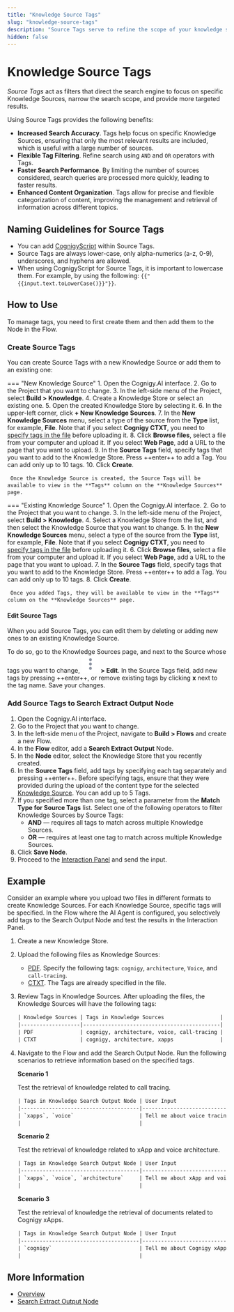 ```yaml
---
title: "Knowledge Source Tags"
slug: "knowledge-source-tags"
description: "Source Tags serve to refine the scope of your knowledge search, allowing you to include only the most pertinent sections of the knowledge base and, as a result, improve the accuracy of search outputs."
hidden: false
---
```


# Knowledge Source Tags

_Source Tags_ act as filters that direct the search engine to focus on specific Knowledge Sources, narrow the search scope, and provide more targeted results.

Using Source Tags provides the following benefits:

- **Increased Search Accuracy**. Tags help focus on specific Knowledge Sources, ensuring that only the most relevant results are included, which is useful with a large number of sources.
- **Flexible Tag Filtering**. Refine search using `AND` and `OR` operators with Tags.
- **Faster Search Performance**. By limiting the number of sources considered, search queries are processed more quickly, leading to faster results.
- **Enhanced Content Organization**. Tags allow for precise and flexible categorization of content, improving the management and retrieval of information across different topics.

## Naming Guidelines for Source Tags

- You can add [CognigyScript](../../build/cognigy-script.md) within Source Tags.
- Source Tags are always lower-case, only alpha-numerics (a-z, 0-9), underscores, and hyphens are allowed.
- When using CognigyScript for Source Tags, it is important to lowercase them. For example, by using the following: `{{"{{input.text.toLowerCase()}}"}}`.

## How to Use 

To manage tags, you need to first create them and then add them to the Node in the Flow.

### Create Source Tags

You can create Source Tags with a new Knowledge Source or add them to an existing one:

=== "New Knowledge Source"
     1. Open the Cognigy.AI interface.
     2. Go to the Project that you want to change.
     3. In the left-side menu of the Project, select **Build > Knowledge**.
     4. Create a Knowledge Store or select an existing one.
     5. Open the created Knowledge Store by selecting it.
     6. In the upper-left corner, click **+ New Knowledge Sources**.
     7. In the **New Knowledge Sources** menu, select a type of the source from the **Type** list, for example, **File**. Note that if you select **Cognigy CTXT**, you need to [specify tags in the file](ctxt.md) before uploading it.
     8. Click **Browse files**, select a file from your computer and upload it. If you select **Web Page**, add a URL to the page that you want to upload.
     9. In the **Source Tags** field, specify tags that you want to add to the Knowledge Store. Press ++enter++ to add a Tag. You can add only up to 10 tags.
     10. Click **Create**.
  
     Once the Knowledge Source is created, the Source Tags will be available to view in the **Tags** column on the **Knowledge Sources** page.

=== "Existing Knowledge Source"
     1. Open the Cognigy.AI interface.
     2. Go to the Project that you want to change.
     3. In the left-side menu of the Project, select **Build > Knowledge**.
     4. Select a Knowledge Store from the list, and then select the Knowledge Source that you want to change.
     5. In the **New Knowledge Sources** menu, select a type of the source from the **Type** list, for example, **File**. Note that if you select **Cognigy CTXT**, you need to [specify tags in the file](ctxt.md) before uploading it.
     6. Click **Browse files**, select a file from your computer and upload it. If you select **Web Page**, add a URL to the page that you want to upload.
     7. In the **Source Tags** field, specify tags that you want to add to the Knowledge Store. Press ++enter++ to add a Tag. You can add only up to 10 tags.
     8. Click **Create**.
    
     Once you added Tags, they will be available to view in the **Tags** column on the **Knowledge Sources** page.

#### Edit Source Tags

When you add Source Tags, you can edit them by deleting or adding new ones to an existing Knowledge Source.

To do so, go to the Knowledge Sources page, and next to the Source whose tags you want to change, ![vertical-ellipsis](../../../_assets/icons/vertical-ellipsis.svg) **> Edit**.
In the Source Tags field, add new tags by pressing ++enter++,
or remove existing tags by clicking **x** next to the tag name.
Save your changes.

### Add Source Tags to Search Extract Output Node

1. Open the Cognigy.AI interface.
2. Go to the Project that you want to change.
3. In the left-side menu of the Project, navigate to **Build > Flows** and create a new Flow. 
4. In the **Flow** editor, add a **Search Extract Output** Node. 
5. In the **Node** editor, select the Knowledge Store that you recently created. 
6. In the **Source Tags** field, add tags by specifying each tag separately and pressing ++enter++. Before specifying tags, ensure that they were provided during the upload of the content type for the selected [Knowledge Source](#add-source-tags-to-knowledge-source). You can add up to 5 Tags. 
7. If you specified more than one tag, select a parameter from the **Match Type for Source Tags** list. Select one of the following operators to filter Knowledge Sources by Source Tags:
    - **AND** — requires all tags to match across multiple Knowledge Sources.
    - **OR** — requires at least one tag to match across multiple Knowledge Sources.
8. Click **Save Node**.
9. Proceed to the [Interaction Panel](../../test/interaction-panel/overview.md) and send the input.

## Example

Consider an example where you upload two files in different formats to create Knowledge Sources. For each Knowledge Source, specific tags will be specified. In the Flow where the AI Agent is configured, you selectively add tags to the Search Output Node and test the results in the Interaction Panel.

1. Create a new Knowledge Store.
2. Upload the following files as Knowledge Sources:
    - [PDF](https://docs.cognigy.com/_assets/ai/empower/knowledge-ai/call-tracing-sample.pdf). Specify the following tags: `cognigy`, `architecture`, `Voice`, and `call-tracing`.
    - [CTXT](https://docs.cognigy.com/_assets/ai/empower/knowledge-ai/cognigy-sample.ctxt). The Tags are already specified in the file.
3. Review Tags in Knowledge Sources. After uploading the files, the Knowledge Sources will have the following tags:
    ```txt
    | Knowledge Sources | Tags in Knowledge Sources                  |
    |-------------------|--------------------------------------------|
    | PDF               | cognigy, architecture, voice, call-tracing |
    | CTXT              | cognigy, architecture, xapps               |
    ```
4. Navigate to the Flow and add the Search Output Node. Run the following scenarios to retrieve information based on the specified tags.

    **Scenario 1**

    Test the retrieval of knowledge related to call tracing.

    ```txt
    | Tags in Knowledge Search Output Node | User Input                  | Operator | Expected Result          |
    |--------------------------------------|-----------------------------|----------|--------------------------|
    | `xapps`, `voice`                     | Tell me about voice tracing | OR       | PDF                      |
    |                                      |                             | AND      | No Sources will be found |
    ```
    
    **Scenario 2**

    Test the retrieval of knowledge related to xApp and voice architecture.

    ```txt
    | Tags in Knowledge Search Output Node | User Input                                | Operator | Expected Result             |
    |--------------------------------------|-------------------------------------------|----------|-----------------------------|
    | `xapps`, `voice`, `architecture`     | Tell me about xApp and voice architecture | OR       | Combination of PDF and CTXT |
    |                                      |                                           | AND      | No Sources will be found    |
    ```

    **Scenario 3**

    Test the retrieval of knowledge the retrieval of documents related to Cognigy xApps.
    ```txt
    | Tags in Knowledge Search Output Node | User Input                  | Operator | Expected Result             |
    |--------------------------------------|-----------------------------|----------|-----------------------------|
    | `cognigy`                            | Tell me about Cognigy xApps | OR       | Combination of PDF and CTXT |
    |                                      |                             | AND      | Combination of PDF and CTXT |
    ```

## More Information

- [Overview](overview.md)
- [Search Extract Output Node](../../build/node-reference/other-nodes/search-extract-output.md)
